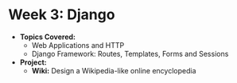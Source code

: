# Week 3: Django
- **Topics Covered:**  
  - Web Applications and HTTP  
  - Django Framework: Routes, Templates, Forms and Sessions  
- **Project:**  
  - **Wiki:** Design a Wikipedia-like online encyclopedia